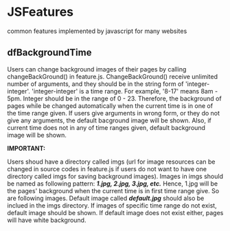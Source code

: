 # JSFeatures
common features implemented by javascript for many websites 

## dfBackgroundTime
Users can change background images of their pages by calling changeBackGround() in feature.js.
ChangeBackGround() receive unlimited number of arguments, and they should be in the string form of 'integer-integer'.
'integer-integer' is a time range. For example, '8-17' means 8am - 5pm. Integer should be in the range of 0 - 23.
Therefore, the background of pages while be changed automatically when the current time is in one of the time range given.
If users give arguments in wrong form, or they do not give any arguments, the default bacground image will be shown.
Also, if current time does not in any of time ranges given, default background image will be shown.

**IMPORTANT:** 

Users shoud have a directory called imgs (url for image resources can be changed in source codes in feature.js if users do not want to have one directory called imgs for saving background images).
Images in imgs should be named as following pattern: ***1.jpg, 2.jpg, 3.jpg, etc.***
Hence, 1.jpg will be the pages' background when the current time is in first time range give. So are following images.
Default image called ***default.jpg*** should also be inclued in the imgs directory.
If images of specific time range do not exist, default image should be shown. If default image does not exist either, pages will have white background.
